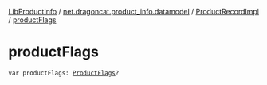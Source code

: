 [LibProductInfo](../../index.md) / [net.dragoncat.product_info.datamodel](../index.md) / [ProductRecordImpl](index.md) / [productFlags](./product-flags.md)

# productFlags

`var productFlags: `[`ProductFlags`](../-product-flags/index.md)`?`
